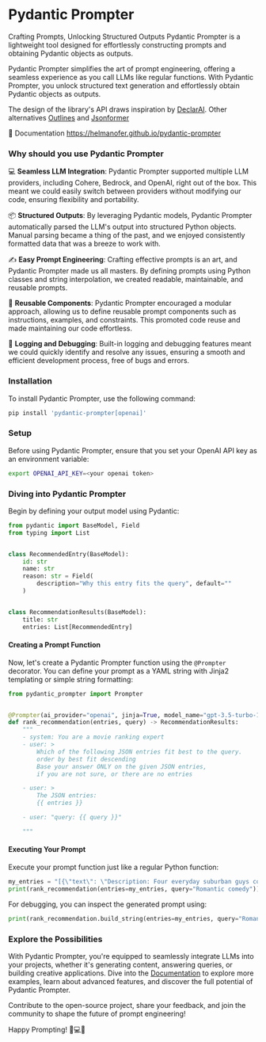 # Pydantic Prompter
Crafting Prompts, Unlocking Structured Outputs
Pydantic Prompter is a lightweight tool designed for effortlessly constructing prompts and obtaining Pydantic objects as outputs.

Pydantic Prompter simplifies the art of prompt engineering, offering a seamless experience as you call LLMs like regular functions. 
With Pydantic Prompter, you unlock structured text generation and effortlessly obtain Pydantic objects as outputs.

The design of the library's API draws inspiration by [DeclarAI](https://github.com/vendi-ai/declarai).
Other alternatives [Outlines](https://github.com/outlines-dev/outlines) and [Jsonformer](https://github.com/1rgs/jsonformer)

📄 Documentation https://helmanofer.github.io/pydantic-prompter

### Why should you use Pydantic Prompter
💻 **Seamless LLM Integration**: Pydantic Prompter supported multiple LLM providers, including Cohere, Bedrock, and OpenAI, right out of the box. This meant we could easily switch between providers without modifying our code, ensuring flexibility and portability.

📦 **Structured Outputs**: By leveraging Pydantic models, Pydantic Prompter automatically parsed the LLM's output into structured Python objects. Manual parsing became a thing of the past, and we enjoyed consistently formatted data that was a breeze to work with.

✍️ **Easy Prompt Engineering**: Crafting effective prompts is an art, and Pydantic Prompter made us all masters. By defining prompts using Python classes and string interpolation, we created readable, maintainable, and reusable prompts.

🔧 **Reusable Components**: Pydantic Prompter encouraged a modular approach, allowing us to define reusable prompt components such as instructions, examples, and constraints. This promoted code reuse and made maintaining our code effortless.

🐛 **Logging and Debugging**: Built-in logging and debugging features meant we could quickly identify and resolve any issues, ensuring a smooth and efficient development process, free of bugs and errors.

### Installation
To install Pydantic Prompter, use the following command:



```bash
pip install 'pydantic-prompter[openai]'
```

### Setup
Before using Pydantic Prompter, ensure that you set your OpenAI API key as an environment variable:

```bash
export OPENAI_API_KEY=<your openai token>
```

### Diving into Pydantic Prompter

Begin by defining your output model using Pydantic:


```py
from pydantic import BaseModel, Field
from typing import List


class RecommendedEntry(BaseModel):
    id: str
    name: str
    reason: str = Field(
        description="Why this entry fits the query", default=""
    )


class RecommendationResults(BaseModel):
    title: str
    entries: List[RecommendedEntry]
```

#### Creating a Prompt Function

Now, let's create a Pydantic Prompter function using the `@Prompter` decorator. 
You can define your prompt as a YAML string with Jinja2 templating or simple string formatting:

```py
from pydantic_prompter import Prompter


@Prompter(ai_provider="openai", jinja=True, model_name="gpt-3.5-turbo-16k")
def rank_recommendation(entries, query) -> RecommendationResults:
    """
    - system: You are a movie ranking expert
    - user: >
        Which of the following JSON entries fit best to the query. 
        order by best fit descending
        Base your answer ONLY on the given JSON entries, 
        if you are not sure, or there are no entries

    - user: >
        The JSON entries:
        {{ entries }}

    - user: "query: {{ query }}"

    """
```
#### Executing Your Prompt
Execute your prompt function just like a regular Python function:

```py
my_entries = "[{\"text\": \"Description: Four everyday suburban guys come together as a ...."
print(rank_recommendation(entries=my_entries, query="Romantic comedy"))

```
For debugging, you can inspect the generated prompt using:

```py
print(rank_recommendation.build_string(entries=my_entries, query="Romantic comedy"))

```

### Explore the Possibilities

With Pydantic Prompter, you're equipped to seamlessly integrate LLMs into your projects, 
whether it's generating content, answering queries, or building creative applications.
Dive into the [Documentation](https://helmanofer.github.io/pydantic-prompter) to explore more examples, 
learn about advanced features, and discover the full potential of Pydantic Prompter.

Contribute to the open-source project, share your feedback, and join the community to shape the future of prompt engineering!

Happy Prompting! 🌟💻🤖